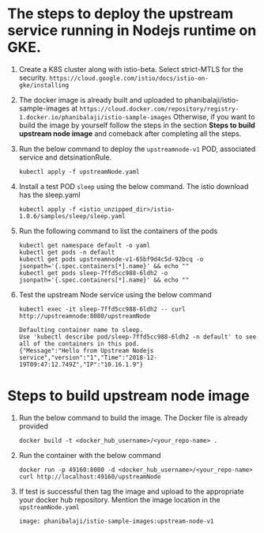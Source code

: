 # The steps to deploy the upstream service running in Nodejs runtime on GKE. 

1. Create a K8S cluster along with istio-beta. Select strict-MTLS for the security.
   `https://cloud.google.com/istio/docs/istio-on-gke/installing`

2. The docker image is already built and uploaded to phanibalaji/istio-sample-images at 
   `https://cloud.docker.com/repository/registry-1.docker.io/phanibalaji/istio-sample-images`
    Otherwise, if you want to build the image by yourself follow the steps in the section __Steps to build upstream node image__ and comeback after completing all the steps.

3. Run the below command to deploy the `upstreamnode-v1` POD, associated service and detsinationRule.
   ```
   kubectl apply -f upstreamNode.yaml
   ```

4. Install a test POD `sleep` using the below command. The istio download has the sleep.yaml
   ``` 
   kubectl apply -f <istio_unzipped_dir>/istio-1.0.6/samples/sleep/sleep.yaml
   ```

5. Run the following command to list the containers of the pods
   ```
   kubectl get namespace default -o yaml
   kubectl get pods -n default
   kubectl get pods upstreamnode-v1-65bf9d4c5d-92bcq -o jsonpath='{.spec.containers[*].name}' && echo ""
   kubectl get pods sleep-7ffd5cc988-6ldh2 -o jsonpath='{.spec.containers[*].name}' && echo ""
   ```

6. Test the upstream Node service using the below command
   ```
   kubectl exec -it sleep-7ffd5cc988-6ldh2 -- curl http://upstreamnode:8080/upstreamNode  

   Defaulting container name to sleep.
   Use 'kubectl describe pod/sleep-7ffd5cc988-6ldh2 -n default' to see all of the containers in this pod.
   {"Message":"Hello from Upstream Nodejs service","version":"1","Time":"2018-12-19T09:47:12.749Z","IP":"10.16.1.9"}
   ```


# Steps to build upstream node image
1. Run the below command to build the image. The Docker file is already provided
   ```
   docker build -t <docker_hub_username>/<your_repo-name> .
   ```

2. Run the container with the below command
   ```
   docker run -p 49160:8080 -d <docker_hub_username>/<your_repo-name>
   curl http://localhost:49160/upstreamNode
   ```
   
3. If test is successful then tag the image and upload to the appropriate your docker hub repository.
   Mention the image location in the `upstreamNode.yaml`
   ```
   image: phanibalaji/istio-sample-images:upstream-node-v1
   ```
